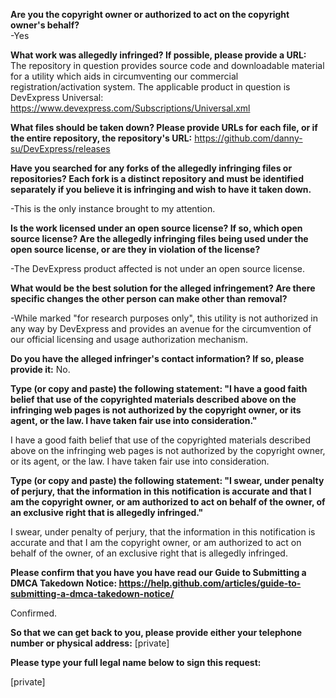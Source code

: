 **Are you the copyright owner or authorized to act on the copyright owner's behalf?**  
-Yes

**What work was allegedly infringed? If possible, please provide a URL:**  
The repository in question provides source code and downloadable material for a utility which aids in circumventing our commercial registration/activation system. The applicable product in question is DevExpress Universal:   https://www.devexpress.com/Subscriptions/Universal.xml

**What files should be taken down? Please provide URLs for each file, or if the entire repository, the repository's URL:**   https://github.com/danny-su/DevExpress/releases

**Have you searched for any forks of the allegedly infringing files or repositories? Each fork is a distinct repository and must be identified separately if you believe it is infringing and wish to have it taken down.**  

-This is the only instance brought to my attention.

**Is the work licensed under an open source license? If so, which open source license? Are the allegedly infringing files being used under the open source license, or are they in violation of the license?**  

-The DevExpress product affected is not under an open source license.

**What would be the best solution for the alleged infringement? Are there specific changes the other person can make other than removal?**  

-While marked "for research purposes only", this utility is not authorized in any way by DevExpress and provides an avenue for the circumvention of our official licensing and usage authorization mechanism.

**Do you have the alleged infringer's contact information? If so, please provide it:** No.

**Type (or copy and paste) the following statement: "I have a good faith belief that use of the copyrighted materials described above on the infringing web pages is not authorized by the copyright owner, or its agent, or the law. I have taken fair use into consideration."**

I have a good faith belief that use of the copyrighted materials described above on the infringing web pages is not authorized by the copyright owner, or its agent, or the law. I have taken fair use into consideration.

**Type (or copy and paste) the following statement: "I swear, under penalty of perjury, that the information in this notification is accurate and that I am the copyright owner, or am authorized to act on behalf of the owner, of an exclusive right that is allegedly infringed."**

I swear, under penalty of perjury, that the information in this notification is accurate and that I am the copyright owner, or am authorized to act on behalf of the owner, of an exclusive right that is allegedly infringed.

**Please confirm that you have you have read our Guide to Submitting a DMCA Takedown Notice: https://help.github.com/articles/guide-to-submitting-a-dmca-takedown-notice/**

Confirmed.

**So that we can get back to you, please provide either your telephone number or physical address:** [private]

**Please type your full legal name below to sign this request:**

[private]
